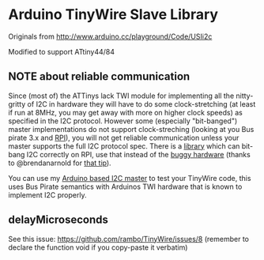 # Arduino TinyWire Slave Library

Originals from <http://www.arduino.cc/playground/Code/USIi2c>

Modified to support ATtiny44/84

## NOTE about reliable communication

Since (most of) the ATTinys lack TWI module for implementing all the nitty-gritty of I2C in hardware
they will have to do some clock-stretching (at least if run at 8MHz, you may get away with more on higher clock speeds)
as specified in the I2C protocol. However some (especially "bit-banged") master implementations do not
support clock-streching (looking at you Bus pirate 3.x and [RPI][rpibug]), you will not get reliable communication
unless your master supports the full I2C protocol spec. There is a [library][pigpio] which can bit-bang I2C correctly on RPI, use that instead of the [buggy hardware][rpibug] (thanks to @brendanarnold for [that tip][pigtip]).

You can use my [Arduino based I2C master][i2crepl] to test your TinyWire code, this uses Bus Pirate semantics
with Arduinos TWI hardware that is known to implement I2C properly.

[i2crepl]: https://github.com/rambo/I2C/blob/master/examples/i2crepl/i2crepl.ino
[rpibug]: http://www.advamation.com/knowhow/raspberrypi/rpi-i2c-bug.html
[pigpio]: http://abyz.co.uk/rpi/pigpio/python.html#bb_i2c_zip
[pigtip]: https://github.com/rambo/TinyWire/issues/14#issuecomment-125325081

## delayMicroseconds

See this issue: <https://github.com/rambo/TinyWire/issues/8> (remember to declare the function void if you copy-paste it verbatim)
